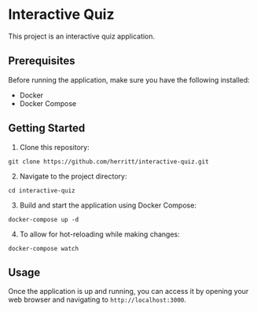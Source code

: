 # Interactive Quiz

This project is an interactive quiz application.

## Prerequisites

Before running the application, make sure you have the following installed:

- Docker
- Docker Compose

## Getting Started

1. Clone this repository:

```shell
git clone https://github.com/herritt/interactive-quiz.git
```

2. Navigate to the project directory:

```shell
cd interactive-quiz
```

3. Build and start the application using Docker Compose:

```shell
docker-compose up -d
```

4. To allow for hot-reloading while making changes:

```shell
docker-compose watch
```

## Usage

Once the application is up and running, you can access it by opening your web browser and navigating to `http://localhost:3000`.
